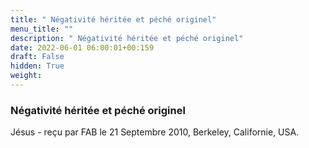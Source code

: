 ```yaml
---
title: " Négativité héritée et péché originel"
menu_title: ""
description: " Négativité héritée et péché originel"
date: 2022-06-01 06:00:01+00:159
draft: False
hidden: True
weight:
---
```

###  Négativité héritée et péché originel

Jésus - reçu par FAB le 21 Septembre 2010, Berkeley, Californie, USA.



